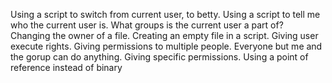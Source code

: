 Using a script to switch from current user, to betty.
Using a script to tell me who the current user is.
What groups is the current user a part of?
Changing the owner of a file.
Creating an empty file in a script.
Giving user execute rights.
Giving permissions to multiple people.
Everyone but me and the gorup can do anything.
Giving specific permissions.
Using a point of reference instead of binary
